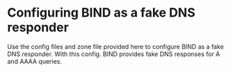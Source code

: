 # Configuring BIND as a fake DNS responder

Use the config files and zone file  provided here to configure BIND as a fake DNS responder. 
With this config. BIND provides fake DNS responses for A and AAAA queries. 

